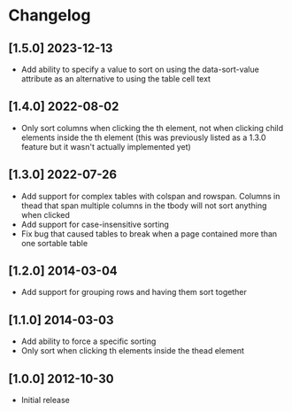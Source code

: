 # Changelog

## [1.5.0] 2023-12-13
- Add ability to specify a value to sort on using the data-sort-value attribute as an alternative to using the table cell text

## [1.4.0] 2022-08-02
- Only sort columns when clicking the th element, not when clicking child elements inside the th element (this was previously listed as a 1.3.0 feature but it wasn't actually implemented yet)

## [1.3.0] 2022-07-26
- Add support for complex tables with colspan and rowspan. Columns in thead that span multiple columns in the tbody will not sort anything when clicked
- Add support for case-insensitive sorting
- Fix bug that caused tables to break when a page contained more than one sortable table

## [1.2.0] 2014-03-04
- Add support for grouping rows and having them sort together

## [1.1.0] 2014-03-03
- Add ability to force a specific sorting
- Only sort when clicking th elements inside the thead element


## [1.0.0] 2012-10-30
- Initial release